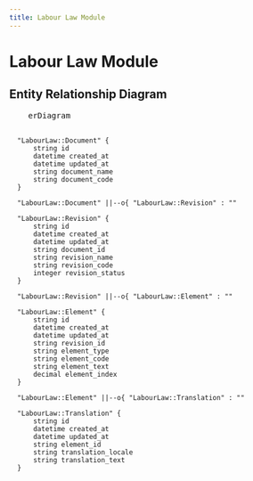 ```yaml
---
title: Labour Law Module
---
```


# Labour Law Module

## Entity Relationship Diagram

<div class="not-prose">
  <pre class="mermaid">
    erDiagram

      "LabourLaw::Document" {
          string id  
          datetime created_at  
          datetime updated_at  
          string document_name  
          string document_code  
      }

      "LabourLaw::Document" ||--o{ "LabourLaw::Revision" : ""

      "LabourLaw::Revision" {
          string id  
          datetime created_at  
          datetime updated_at  
          string document_id  
          string revision_name  
          string revision_code  
          integer revision_status  
      }

      "LabourLaw::Revision" ||--o{ "LabourLaw::Element" : ""

      "LabourLaw::Element" {
          string id  
          datetime created_at  
          datetime updated_at  
          string revision_id  
          string element_type  
          string element_code  
          string element_text  
          decimal element_index  
      }

      "LabourLaw::Element" ||--o{ "LabourLaw::Translation" : ""

      "LabourLaw::Translation" {
          string id  
          datetime created_at  
          datetime updated_at  
          string element_id  
          string translation_locale  
          string translation_text  
      }

  </pre>
</div>
